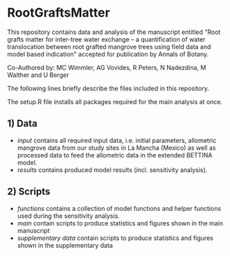 # RootGraftsMatter


This repository contains data and analysis of the manuscript entitled "Root grafts matter for inter-tree water exchange – a quantification of water translocation between root grafted mangrove trees using field data and model based indication" accepted for publication by Annals of Botany.

Co-Authored by: MC Wimmler, AG Vovides, R Peters, N Nadezdina, M Walther and U Berger

The following lines briefly describe the files included in this repository.

The setup.R file installs all packages required for the main analysis at once.

## 1) Data

- _input_ contains all required input data, i.e. initial parameters, allometric mangrove data from our study sites in La Mancha (Mexico) as well as processed data to feed the allometric data in the extended BETTINA model.
- _results_ contains produced model results (incl. sensitivity analysis).

## 2) Scripts

- _functions_ contains a collection of model functions and helper functions used during the sensitivity analysis.
- _main_ contain scripts to produce statistics and figures shown in the main manuscript
- _supplementary data_ contain scripts to produce statistics and figures shown in the supplementary data
